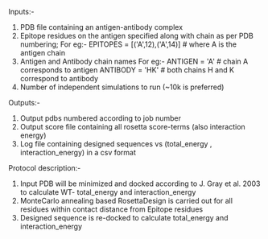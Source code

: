 Inputs:-
  1. PDB file containing an antigen-antibody complex
  2. Epitope residues on the antigen specified along with chain as per PDB numbering;
      For eg:- EPITOPES = [('A',12),('A',14)] # where A is the antigen chain
  3. Antigen and Antibody chain names
      For eg:-  ANTIGEN = 'A' # chain A corresponds to antigen
                ANTIBODY = 'HK' # both chains H and K correspond to antibody
  4. Number of independent simulations to run (~10k is preferred)
  
 Outputs:-
  1. Output pdbs numbered according to job number
  2. Output score file containing all rosetta score-terms (also interaction energy)
  3. Log file containing designed sequences vs (total_energy , interaction_energy) in a csv format
  
 Protocol description:- 
  1. Input PDB will be minimized and docked according to J. Gray et al. 2003 to calculate WT- total_energy and interaction_energy
  2. MonteCarlo annealing based RosettaDesign is carried out for all residues within contact distance from Epitope residues
  3. Designed sequence is re-docked to calculate total_energy and interaction_energy
  
  

